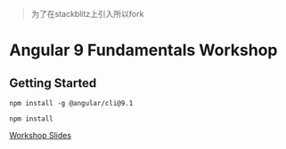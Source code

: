 > 为了在stackblitz上引入所以fork

# Angular 9 Fundamentals Workshop

## Getting Started

```
npm install -g @angular/cli@9.1
```

```
npm install
```

[Workshop Slides](/Angular_9_Fundamentals.pdf)
